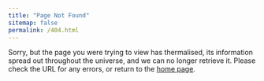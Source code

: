 ```yaml
---
title: "Page Not Found"
sitemap: false
permalink: /404.html
---
```


Sorry, but the page you were trying to view has thermalised, its information spread out throughout the universe,
and we can no longer retrieve it. Please check the URL for any errors, or return to the [home page](/).
